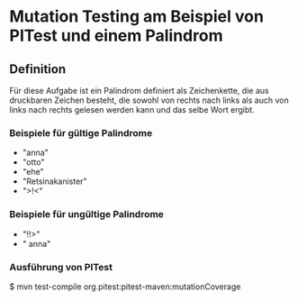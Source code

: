 # Mutation Testing am Beispiel von PITest und einem Palindrom

## Definition

Für diese Aufgabe ist ein Palindrom definiert
als Zeichenkette, die aus druckbaren Zeichen
besteht, die sowohl von rechts nach links
als auch von links nach rechts gelesen werden kann
und das selbe Wort ergibt.

### Beispiele für gültige Palindrome

* "anna"
* "otto"
* "ehe"
* "Retsinakanister"
* ">!<"

### Beispiele für ungültige Palindrome

* "!!>"
* " anna"

### Ausführung von PITest

$ mvn test-compile org.pitest:pitest-maven:mutationCoverage
